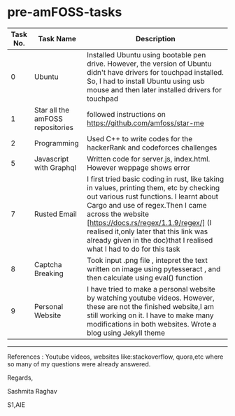 # pre-amFOSS-tasks
Task No. | Task Name | Description
--- | --- | ---
0| Ubuntu  | Installed Ubuntu using bootable pen drive. However, the version of Ubuntu didn't have drivers for touchpad installed. So, I had to install Ubuntu using usb mouse and then later installed drivers for touchpad
1 | Star all the amFOSS repositories  | followed instructions on https://github.com/amfoss/star-me
2| Programming | Used C++ to write codes for the hackerRank and codeforces challenges
5 | Javascript with Graphql | Written code for server.js, index.html. However weppage shows error
7 | Rusted Email | I first tried basic coding in rust, like taking in values, printing them, etc by checking out various rust functions. I learnt about Cargo and use of regex.Then I came across the website [https://docs.rs/regex/1.1.9/regex/] (I realised it,only later that this link was already given in the doc)that I realised what I had to do for this task
8 | Captcha Breaking | Took input .png file , intepret the text written on image using pytesseract , and then calculate using eval() function
9| Personal Website |  I have tried to make a personal website by watching youtube videos. However, these are not the finished website,I am still working on it. I have to make many modifications in both websites. Wrote a blog using Jekyll theme

---

References : Youtube videos, websites like:stackoverflow, quora,etc where so many of my questions were already answered.



Regards,

Sashmita Raghav

S1,AIE




